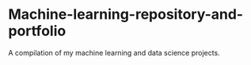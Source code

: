 # Machine-learning-repository-and-portfolio
A compilation of my machine learning and data science projects. 
